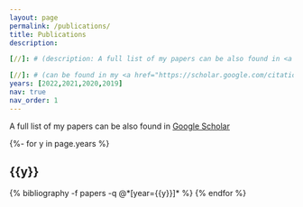 ```yaml
---
layout: page
permalink: /publications/
title: Publications
description: 

[//]: # (description: A full list of my papers can be also found in <a href="https://scholar.google.com/citations?user=SCHOLAR_ID&user=Sw5Se_IAAAAJ">[Google Scholar]</a>.)

[//]: # (can be found in my <a href="https://scholar.google.com/citations?user=SCHOLAR_ID&user=Sw5Se_IAAAAJ">Google Scholar</a> page.)
years: [2022,2021,2020,2019]
nav: true
nav_order: 1
---
```

A full list of my papers can be also found in [Google Scholar]("https://scholar.google.com/citations?user=SCHOLAR_ID&user=Sw5Se_IAAAAJ")

<!-- _pages/publications.md -->
<div class="publications">

{%- for y in page.years %}
  <h2 class="year">{{y}}</h2>
  {% bibliography -f papers -q @*[year={{y}}]* %}
{% endfor %}

</div>
